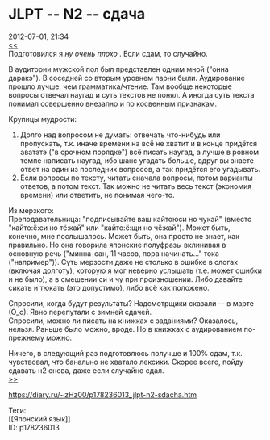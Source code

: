 JLPT -- N2 -- сдача
====================

   
 2012-07-01, 21:34   
   [<<](JLPT%20--%20N2%20--%20регистрация)    
 Подготовился я  *ну очень плохо*  . Если сдам, то случайно.   
   
 В аудитории мужской пол был представлен одним мной ("онна даракэ"). В соседней со вторым уровнем парни были. Аудирование прошло лучше, чем грамматика/чтение. Там вообще некоторые вопросы отвечал наугад и суть текстов не понял. А иногда суть текста понимал совершенно внезапно и по косвенным признакам.   
   
 Крупицы мудрости:   
 1. Долго над вопросом не думать: отвечать что-нибудь или пропускать, т.к. иначе времени на всё не хватит и в конце придётся аватэтэ ("в срочном порядке") всё писать наугад, а лучше в ровном темпе написать наугад, ибо шанс угадать больше, вдруг вы знаете ответ на один из последних вопросов, а так придётся его угадывать.   
 2. Если вопросы по тексту, читать сначала вопросы, потом варианты ответов, а потом текст. Так можно не читать весь текст (экономия времени) или ответить, не понимая чего-то.   
   
 Из мерзкого:   
 Преподавательница: "подписывайте ваш кайтоюси но чукай" (вместо "кайто:ё:си но тё:кай" или "кайто:ё:щи но чё:кай"). Может быть, конечно, мне послышалось. Может быть, она просто не знает, как правильно. Но она говорила японские полуфразы вклинивая в основную речь ("минна-сан, 11 часов, пора начинать..." тока ("например")). Суть мерзости даже не столько в ошибке в слогах (включая долготу), которую я мог неверно услышать (т.е. может ошибки и не было), а в смешении си и чу при произношении. Либо давайте сикать и тюкать (это допустимо), либо всё как положено.   
   
 Спросили, когда будут результаты? Надсмотрщики сказали -- в марте (О\_о). Явно перепутали с зимней сдачей.   
 Спросили, можно ли писать на книжках с заданиями? Оказалось, нельзя. Раньше было можно, вроде. Но в книжках с аудированием по-прежнему можно.   
   
 Ничего, в следующий раз подготовлюсь получше и 100% сдам, т.к. чувствовал, что банально не хватало лексики. Скорее всего, пойду сдавать н2 снова, даже если случайно сдал.   
  [>>](JLPT%20--%20N2%20--%20ололо)    
    
 <https://diary.ru/~zHz00/p178236013_jlpt-n2-sdacha.htm>   
   
 Теги:   
 [[Японский язык]]   
 ID: p178236013